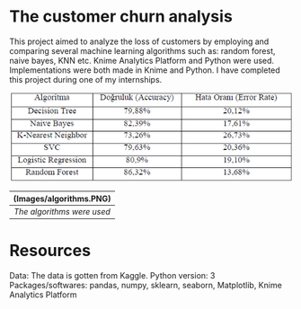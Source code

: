 # The customer churn analysis

This project aimed to analyze the loss of customers by employing and comparing several machine learning algorithms such as: random forest, naive bayes, KNN etc. Knime Analytics Platform and Python were used. Implementations were both made in Knime and Python. I have completed this project during one of my internships.

![The algorithms used](Images/algorithms.PNG "The algorithms were used")

| (Images/algorithms.PNG) | 
|:--:| 
| *The algorithms were used* |

# Resources

Data: The data is gotten from Kaggle.
Python version: 3
Packages/softwares: pandas, numpy, sklearn, seaborn, Matplotlib, Knime Analytics Platform


